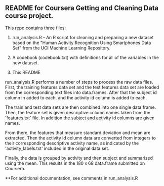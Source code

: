 ## README for Coursera Getting and Cleaning Data course project.


This repo contains three files:

1. run_analysis.R  -  An R script for cleaning and preparing a new dataset based on the "Human Activity
   Recognition Using Smartphones Data Set" from the UCI Machine Learning Repository. 
   
2. A codebook (codebook.txt) with definitions for all of the variables in the new dataset.

3. This README



run_analysis.R performs a number of steps to process the raw data files. First, the training features data set and 
the test features data set are loaded from the corresponding text files into data.frames. After that the subject id 
column in added to each, and the activity id column is added to each. 

The train and test data sets are then combined into one single data.frame. Then, the feature set is
given descriptive column names taken from the 'features.txt' file. In addition the subject and activity id columns are given
names. 

From there, the features that measure standard deviation and mean are extracted. Then the activity id column data
are converted from integers to their corresponding descriptive activity name, as indicated by the 'activity_labels.txt' included
in the original data set. 

Finally, the data is grouped by activity and then subject and summarized using the mean. This results in the 180 x 68 data.frame
submitted on Coursera.

**For additional documentation, see comments in run_analysis.R

